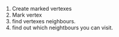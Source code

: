 1. Create marked vertexes
2. Mark vertex
3. find vertexes neighbours.
4. find out which neightbours you can visit.

